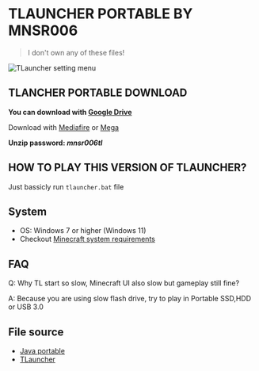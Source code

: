 # TLAUNCHER PORTABLE BY MNSR006
> I don't own any of these files!

![TLauncher setting menu](https://tlauncher.org/img/tlauncher-2.0-settings-en.png)
## TLANCHER PORTABLE DOWNLOAD
**You can download with [Google Drive](https://drive.google.com/file/d/16_3UASMmXdVPPrncosOtXDJFycB4KAqF/view?usp=share_link)**

Download with [Mediafire](https://www.mediafire.com/file/mcehhdenavyqykn/TL+Portable+by+MNSR006.rar/file) or [Mega](https://mega.nz/file/cdJB3bLQ#KxGKVT1CQrlzodLE-nKC7ohD_J7kNhx-glhA_26rMgc)

**Unzip password: _mnsr006tl_**

## HOW TO PLAY THIS VERSION OF TLAUNCHER?

Just bassicly run `tlauncher.bat` file

## System
- OS: Windows 7 or higher (Windows 11)
- Checkout [Minecraft system requirements](https://www.minecraft.net/en-us/store/minecraft-java-bedrock-edition-pc#features2)

## FAQ
Q: Why TL start so slow, Minecraft UI also slow but gameplay still fine?

A: Because you are using slow flash drive, try to play in Portable SSD,HDD or USB 3.0

## File source

- [Java portable](https://portableapps.com/apps/utilities/java_portable)
- [TLauncher](https://tlauncher.org/en/)
